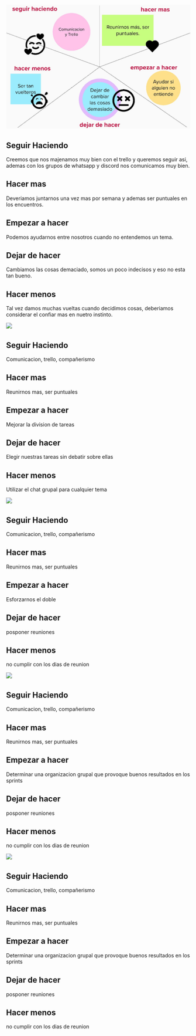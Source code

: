 <img src="Desing/primera retrospectiva.jpg" >

## Seguir Haciendo
Creemos que nos majenamos muy bien con el trello y queremos seguir asi, ademas con los grupos de whatsapp y discord nos comunicamos muy bien.
## Hacer mas
Deveriamos juntarnos una vez mas por semana y ademas ser puntuales en los encuentros.
## Empezar a hacer
Podemos ayudarnos entre nosotros cuando no entendemos un tema.
## Dejar de hacer
Cambiamos las cosas demaciado, somos un poco indecisos y eso no esta tan bueno.
## Hacer menos 
Tal vez damos muchas vueltas cuando decidimos cosas, deberiamos considerar el confiar mas en nuetro instinto.

<img src="Desing/retro2.jpg" >

## Seguir Haciendo

Comunicacion, trello, compañerismo

## Hacer mas 

Reunirnos mas, ser puntuales

## Empezar a hacer

Mejorar la division de tareas

## Dejar de hacer

Elegir nuestras tareas sin debatir sobre ellas

## Hacer menos 

Utilizar el chat grupal para cualquier tema


<img src="Desing/retro3.jpg" >

## Seguir Haciendo

Comunicacion, trello, compañerismo

## Hacer mas 

Reunirnos mas, ser puntuales

## Empezar a hacer

Esforzarnos el doble

## Dejar de hacer

posponer reuniones

## Hacer menos 

no cumplir con los dias de reunion


<img src="Desing/retro4.jpg" >

## Seguir Haciendo

Comunicacion, trello, compañerismo

## Hacer mas 

Reunirnos mas, ser puntuales

## Empezar a hacer

Determinar una  organizacion grupal que provoque buenos resultados en los sprints

## Dejar de hacer

posponer reuniones

## Hacer menos 

no cumplir con los dias de reunion


<img src="Desing/retro5.jpg" >

## Seguir Haciendo

Comunicacion, trello, compañerismo

## Hacer mas 

Reunirnos mas, ser puntuales

## Empezar a hacer

Determinar una  organizacion grupal que provoque buenos resultados en los sprints

## Dejar de hacer

posponer reuniones

## Hacer menos 

no cumplir con los dias de reunion






